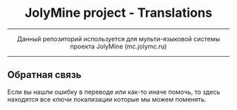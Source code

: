 <div align="center">

 # JolyMine project - Translations
	
 ***
Данный репозиторий используется для мульти-языковой системы проекта JolyMine (mc.jolymc.ru)
</div>

---
## Обратная связь
Если вы нашли ошибку в переводе или как-то иначе помочь, то здесь находятся все ключи локализации которые мы можем поменять.


